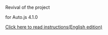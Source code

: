 Revival of the project

for Auto.js 4.1.0

<a href = "./readme/README_EN.md" target = "_blank">Click here to read instructions(English edition)</a>

